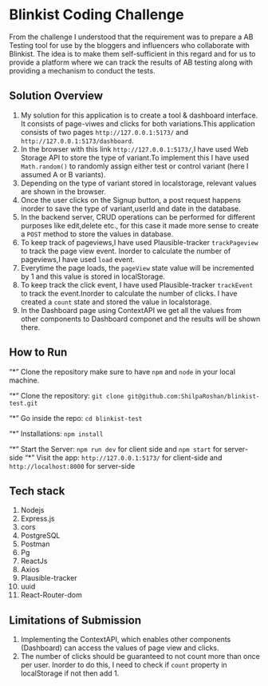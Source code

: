 # Blinkist Coding Challenge

From the challenge I understood that the requirement was to prepare a AB Testing tool for use by the bloggers and influencers who collaborate with Blinkist. The idea is to make them self-sufficient in this regard and for us to provide a platform where we can track the results of AB testing along with providing a mechanism to conduct the tests.

## Solution Overview

1. My solution for this application is to create a tool & dashboard interface. It consists of page-viwes and clicks for both variations.This application consists of two pages `http://127.0.0.1:5173/` and `http://127.0.0.1:5173/dashboard`.
2. In the browser with this link `http://127.0.0.1:5173/`,I have used Web Storage API to store the type of variant.To implement this I have used `Math.random()` to randomly assign either test or control variant (here I assumed A or B variants).
3. Depending on the type of variant stored in localstorage, relevant values are shown in the browser.
4. Once the user clicks on the Signup button, a post request happens inorder to save the type of variant,userId and date in the database.
5. In the backend server, CRUD operations can be performed for different purposes like edit,delete etc., for this case it made more sense to create a `POST` method to store the values in database.
6. To keep track of pageviews,I have used Plausible-tracker `trackPageview` to track the page view event. Inorder to calculate the number of pageviews,I have used `load` event.
7. Everytime the page loads, the `pageView` state value will be incremented by 1 and this value is stored in localStorage.
8. To keep track the click event, I have used Plausible-tracker `trackEvent` to track the event.Inorder to calculate the number of clicks. I have created a `count` state and stored the value in localstorage.
9. In the Dashboard page using ContextAPI we get all the values from other components to Dashboard componet and the results will be shown there.

## How to Run

“\*” Clone the repository make sure to have `npm` and `node` in your local machine.

“\*” Clone the repository:
`git clone git@github.com:ShilpaRoshan/blinkist-test.git`

“\*” Go inside the repo:
`cd blinkist-test`

“\*” Installations:
`npm install`

“\*” Start the Server:
`npm run dev` for client side and `npm start` for server-side
“\*” Visit the app:
`http://127.0.0.1:5173/` for client-side and `http://localhost:8000` for server-side

## Tech stack

1. Nodejs
2. Express.js
3. cors
4. PostgreSQL
5. Postman
6. Pg
7. ReactJs
8. Axios
9. Plausible-tracker
10. uuid
11. React-Router-dom

## Limitations of Submission

1. Implementing the ContextAPI, which enables other components (Dashboard) can access the values of page view and clicks.
2. The number of clicks should be guaranteed to not count more than once per user. Inorder to do this, I need to check if `count` property in localStorage if not then add 1.
